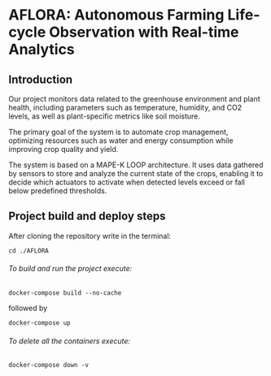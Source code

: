 # AFLORA: Autonomous Farming Life-cycle Observation with Real-time Analytics

## Introduction
Our project monitors data related to the greenhouse environment and plant health, including parameters such as temperature, humidity, and CO2 levels, as well as plant-specific metrics like soil moisture.

The primary goal of the system is to automate crop management, optimizing resources such as water and energy consumption while improving crop quality and yield.

The system is based on a MAPE-K LOOP architecture. It uses data gathered by sensors to store and analyze the current state of the crops, enabling it to decide which actuators to activate when detected levels exceed or fall below predefined thresholds.


## Project build and deploy steps
After cloning the repository write in the terminal: 

    cd ./AFLORA

###### To build and run the project execute:

    docker-compose build --no-cache

followed by

    docker-compose up

###### To delete all the containers execute:

    docker-compose down -v